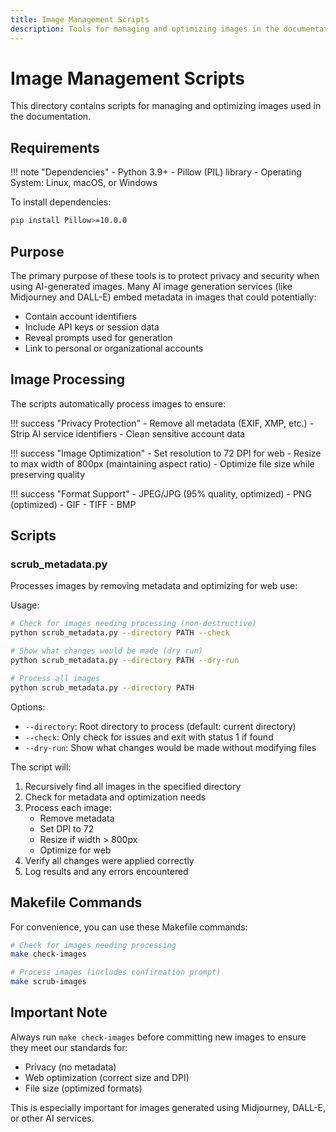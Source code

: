 ```yaml
---
title: Image Management Scripts
description: Tools for managing and optimizing images in the documentation
---
```


# Image Management Scripts

This directory contains scripts for managing and optimizing images used in the documentation.

## Requirements

!!! note "Dependencies"
    - Python 3.9+
    - Pillow (PIL) library
    - Operating System: Linux, macOS, or Windows

To install dependencies:
```bash
pip install Pillow>=10.0.0
```

## Purpose

The primary purpose of these tools is to protect privacy and security when using AI-generated images. Many AI image generation services (like Midjourney and DALL-E) embed metadata in images that could potentially:
- Contain account identifiers
- Include API keys or session data
- Reveal prompts used for generation
- Link to personal or organizational accounts

## Image Processing

The scripts automatically process images to ensure:

!!! success "Privacy Protection"
    - Remove all metadata (EXIF, XMP, etc.)
    - Strip AI service identifiers
    - Clean sensitive account data

!!! success "Image Optimization"
    - Set resolution to 72 DPI for web
    - Resize to max width of 800px (maintaining aspect ratio)
    - Optimize file size while preserving quality

!!! success "Format Support"
    - JPEG/JPG (95% quality, optimized)
    - PNG (optimized)
    - GIF
    - TIFF
    - BMP

## Scripts

### scrub_metadata.py

Processes images by removing metadata and optimizing for web use:

Usage:
```bash
# Check for images needing processing (non-destructive)
python scrub_metadata.py --directory PATH --check

# Show what changes would be made (dry run)
python scrub_metadata.py --directory PATH --dry-run

# Process all images
python scrub_metadata.py --directory PATH
```

Options:
- `--directory`: Root directory to process (default: current directory)
- `--check`: Only check for issues and exit with status 1 if found
- `--dry-run`: Show what changes would be made without modifying files

The script will:
1. Recursively find all images in the specified directory
2. Check for metadata and optimization needs
3. Process each image:
   - Remove metadata
   - Set DPI to 72
   - Resize if width > 800px
   - Optimize for web
4. Verify all changes were applied correctly
5. Log results and any errors encountered

## Makefile Commands

For convenience, you can use these Makefile commands:

```bash
# Check for images needing processing
make check-images

# Process images (includes confirmation prompt)
make scrub-images
```

## Important Note

Always run `make check-images` before committing new images to ensure they meet our standards for:
- Privacy (no metadata)
- Web optimization (correct size and DPI)
- File size (optimized formats)

This is especially important for images generated using Midjourney, DALL-E, or other AI services.
